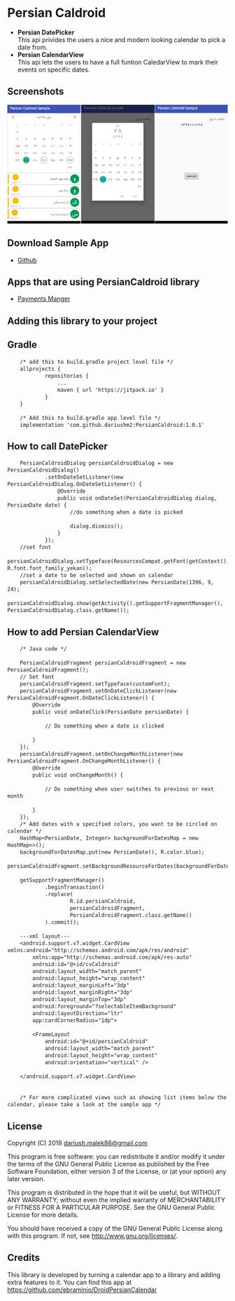 Persian Caldroid
=============================
<ul>
    <li><b>Persian DatePicker</b><br>
                This api privides the users a nice and modern looking calendar to pick a date from.</li>
    <li><b>Persian CalendarView</b><br>
                This api lets the users to have a full funtion CaledarView to mark their events on specific dates.</li>
</ul>

Screenshots
-----------------------------
![Screenshot](app/src/main/res/drawable/persian_caldroid.jpg "Screenshot")


Download Sample App
-----------------------------
<ul>
    <li> <a href="https://github.com/dariushm2/PersianCaldroid/releases/" >Github</a> </li>
</ul>

Apps that are using PersianCaldroid library
-----------------------------
<ul>
    <li> <a href="https://cafebazaar.ir/app/com.dariushm2.PaymentManager/?l=fa" >Payments Manger</a> </li>
</ul>

Adding this library to your project
-----------------------------
Gradle
--------------

        /* add this to build.gradle project level file */
        allprojects {
        		repositories {
        			...
        			maven { url 'https://jitpack.io' }
        		}
        }
        
        /* Add this to build.gradle app level file */
        implementation 'com.github.dariushm2:PersianCaldroid:1.0.1'
        
How to call DatePicker
--------------
   
        PersianCaldroidDialog persianCaldroidDialog = new PersianCaldroidDialog()
                .setOnDateSetListener(new PersianCaldroidDialog.OnDateSetListener() {
                    @Override
                    public void onDateSet(PersianCaldroidDialog dialog, PersianDate date) {
                        //do something when a date is picked
                        
                        dialog.dismiss();
                    }
                });
        //set font
        persianCaldroidDialog.setTypeface(ResourcesCompat.getFont(getContext(), R.font.font_family_yekan));
        //set a date to be selected and shown on calendar
        persianCaldroidDialog.setSelectedDate(new PersianDate(1396, 9, 24);
        persianCaldroidDialog.show(getActivity().getSupportFragmentManager(), PersianCaldroidDialog.class.getName());
    
How to add Persian CalendarView
--------------
    
        /* Java code */
        
        PersianCaldroidFragment persianCaldroidFragment = new PersianCaldroidFragment();
        // Set font
        persianCaldroidFragment.setTypeface(customFont);
        persianCaldroidFragment.setOnDateClickListener(new PersianCaldroidFragment.OnDateClickListener() {
            @Override
            public void onDateClick(PersianDate persianDate) {
            
                // Do something when a date is clicked
                
            }
        });
        persianCaldroidFragment.setOnChangeMonthListener(new PersianCaldroidFragment.OnChangeMonthListener() {
            @Override
            public void onChangeMonth() {
            
                // Do something when user switches to previous or next month
                
            }
        });
        /* Add dates with a specified colors, you want to be circled on calendar */
        HashMap<PersianDate, Integer> backgroundForDatesMap = new HashMap<>();
        backgroundForDatesMap.put(new PersianDate(), R.color.blue);
        persianCaldroidFragment.setBackgroundResourceForDates(backgroundForDatesMap);
        
        getSupportFragmentManager()
                .beginTransaction()
                .replace(
                        R.id.persianCaldroid,
                        persianCaldroidFragment,
                        PersianCaldroidFragment.class.getName()
                ).commit();
                
        ---xml layout---
        <android.support.v7.widget.CardView xmlns:android="http://schemas.android.com/apk/res/android"
            xmlns:app="http://schemas.android.com/apk/res-auto"
            android:id="@+id/cvCaldroid"
            android:layout_width="match_parent"
            android:layout_height="wrap_content"
            android:layout_marginLeft="3dp"
            android:layout_marginRight="3dp"
            android:layout_marginTop="3dp"
            android:foreground="?selectableItemBackground"
            android:layoutDirection="ltr"
            app:cardCornerRadius="1dp">
        
            <FrameLayout
                android:id="@+id/persianCaldroid"
                android:layout_width="match_parent"
                android:layout_height="wrap_content"
                android:orientation="vertical" />
        
        </android.support.v7.widget.CardView>
        
        
        /* For more complicated views such as showing list items below the calendar, please take a look at the sample app */
    
License
-----------------------------
Copyright (C) 2018  dariush.malek86@gmail.com

This program is free software: you can redistribute it and/or modify 
it under the terms of the GNU General Public License as published by 
the Free Software Foundation, either version 3 of the License, or 
(at your option) any later version.

This program is distributed in the hope that it will be useful, 
but WITHOUT ANY WARRANTY; without even the implied warranty of 
MERCHANTABILITY or FITNESS FOR A PARTICULAR PURPOSE.  See the 
GNU General Public License for more details.

You should have received a copy of the GNU General Public License 
along with this program.  If not, see http://www.gnu.org/licenses/.

Credits
-----------------------------
This library is developed by turning a calendar app to a library and adding extra features to it.
You can find this app at 
https://github.com/ebraminio/DroidPersianCalendar

